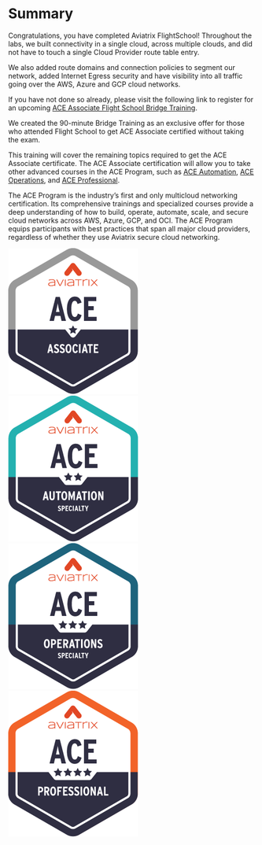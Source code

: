 # Summary  

Congratulations, you have completed Aviatrix FlightSchool!  Throughout the labs, we built connectivity in a single cloud, across multiple clouds, and did not have to touch a single Cloud Provider route table entry.  

We also added route domains and connection policies to segment our network, added Internet Egress security and have visibility into all traffic going over the AWS, Azure and GCP cloud networks.

If you have not done so already, please visit the following link to register for an upcoming [ACE Associate Flight School Bridge Training](https://aviatrix.com/ace-flightschool/).

We created the 90-minute Bridge Training as an exclusive offer for those who attended Flight School to get ACE Associate certified without taking the exam.

This training will cover the remaining topics required to get the ACE Associate certificate. The ACE Associate certification will allow you to take other advanced courses in the ACE Program, such as [ACE Automation](https://aviatrix.com/ace-automation/), [ACE Operations](https://aviatrix.com/ace-operations/), and [ACE Professional](https://aviatrix.com/ace-professional/).

The ACE Program is the industry’s first and only multicloud networking certification. Its comprehensive trainings and specialized courses provide a deep understanding of how to build, operate, automate, scale, and secure cloud networks across AWS, Azure, GCP, and OCI. The ACE Program equips participants with best practices that span all major cloud providers, regardless of whether they use Aviatrix secure cloud networking.

![ACE](images/ace_associate.png)
![ACE](images/ace_automation.png)
![ACE](images/ace_operations.png)
![ACE](images/ace_professional.png)
